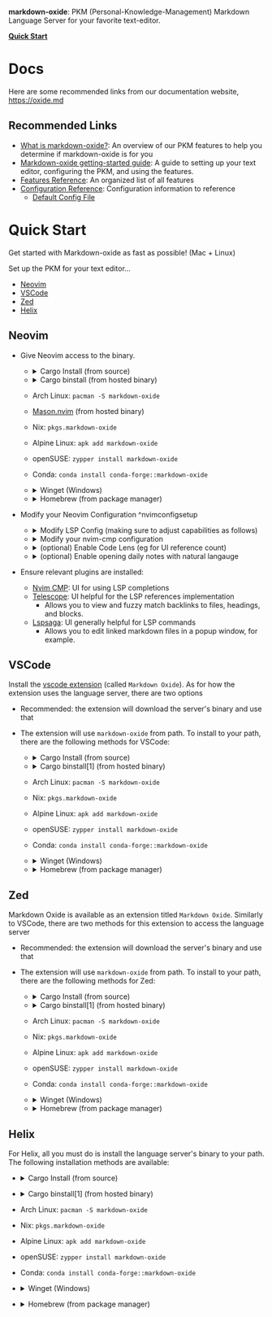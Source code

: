 
**markdown-oxide**: PKM (Personal-Knowledge-Management) Markdown Language Server for your favorite text-editor. 

**[Quick Start](#quick-start)**

# Docs


Here are some recommended links from our documentation website, <https://oxide.md>

## Recommended Links

* [What is markdown-oxide?](https://oxide.md/): An overview of our PKM features to help you determine if markdown-oxide is for you
* [Markdown-oxide getting-started guide](https://oxide.md/index#Getting+Started): A guide to setting up your text editor, configuring the PKM, and using the features.
* [Features Reference](https://oxide.md/Features+Index): An organized list of all features
* [Configuration Reference](https://oxide.md/Configuration): Configuration information to reference
    + [Default Config File](https://oxide.md/Configuration#Default+Config+File)

# Quick Start

Get started with Markdown-oxide as fast as possible! (Mac + Linux)

Set up the PKM for your text editor...

- [Neovim](#Neovim)
- [VSCode](#VSCode)
- [Zed](#Zed)
- [Helix](#Helix)

## Neovim

- Give Neovim access to the binary.

    - <details>
         <summary>Cargo Install (from source)</summary>
    
        ```bash
        cargo install --locked --git https://github.com/Feel-ix-343/markdown-oxide.git markdown-oxide
        ```
    
    </details>

    - <details>
         <summary>Cargo binstall (from hosted binary)</summary>
    
        ```bash
        cargo binstall --git 'https://github.com/feel-ix-343/markdown-oxide' markdown-oxide
        ```
    
    </details>
    
    - Arch Linux: `pacman -S markdown-oxide`
    - [Mason.nvim](https://github.com/williamboman/mason.nvim) (from hosted binary)
    - Nix: `pkgs.markdown-oxide`
    - Alpine Linux: `apk add markdown-oxide`
    - openSUSE: `zypper install markdown-oxide`
    - Conda: `conda install conda-forge::markdown-oxide`
    
    - <details>
         <summary>Winget (Windows)</summary>
    
        ```bash
        winget install FelixZeller.markdown-oxide
        ```
    
    </details>
    
    - <details>
         <summary>Homebrew (from package manager)</summary>
    
        ```bash
        brew install markdown-oxide
        ```
    
    </details>
  
- Modify your Neovim Configuration ^nvimconfigsetup
    - <details>
        <summary>Modify LSP Config (making sure to adjust capabilities as follows)</summary>

        ```lua        
        -- An example nvim-lspconfig capabilities setting
        local capabilities = require("cmp_nvim_lsp").default_capabilities(vim.lsp.protocol.make_client_capabilities())
        
        require("lspconfig").markdown_oxide.setup({
            -- Ensure that dynamicRegistration is enabled! This allows the LS to take into account actions like the
            -- Create Unresolved File code action, resolving completions for unindexed code blocks, ...
            capabilities = vim.tbl_deep_extend(
                'force',
                capabilities,
                {
                    workspace = {
                        didChangeWatchedFiles = {
                            dynamicRegistration = true,
                        },
                    },
                }
            ),
            on_attach = on_attach -- configure your on attach config
        })
        ```

    </details> 

    - <details>
        <summary>Modify your nvim-cmp configuration</summary>

        Modify your nvim-cmp source settings for nvim-lsp (note: you must have nvim-lsp installed)

        ```lua        
        {
        name = 'nvim_lsp',
          option = {
            markdown_oxide = {
              keyword_pattern = [[\(\k\| \|\/\|#\)\+]]
            }
          }
        },
        ```

    </details>

    - <details>
        <summary>(optional) Enable Code Lens (eg for UI reference count)</summary>

        Modify your lsp `on_attach` function.

        ```lua
        local function check_codelens_support()
        local clients = vim.lsp.get_active_clients({ bufnr = 0 })
        for _, c in ipairs(clients) do
          if c.server_capabilities.codeLensProvider then
            return true
          end
        end
        return false
        end

        vim.api.nvim_create_autocmd({ 'TextChanged', 'InsertLeave', 'CursorHold', 'LspAttach', 'BufEnter' }, {
        buffer = bufnr,
        callback = function ()
          if check_codelens_support() then
            vim.lsp.codelens.refresh({bufnr = 0})
          end
        end
        })
        -- trigger codelens refresh
        vim.api.nvim_exec_autocmds('User', { pattern = 'LspAttached' })
        ```

    </details>

    - <details>
        <summary>(optional) Enable opening daily notes with natural langauge</summary>

        Modify your lsp `on_attach` function to support opening daily notes with, for example, `:Daily two days ago` or `:Daily next monday`. 

        ```lua
        -- setup Markdown Oxide daily note commands
        if client.name == "markdown_oxide" then

          vim.api.nvim_create_user_command(
            "Daily",
            function(args)
              local input = args.args

              vim.lsp.buf.execute_command({command="jump", arguments={input}})

            end,
            {desc = 'Open daily note', nargs = "*"}
          )
        end
        ```

    </details>    
- Ensure relevant plugins are installed:
    * [Nvim CMP](https://github.com/hrsh7th/nvim-cmp): UI for using LSP completions
    * [Telescope](https://github.com/nvim-telescope/telescope.nvim): UI helpful for the LSP references implementation
        - Allows you to view and fuzzy match backlinks to files, headings, and blocks.
    * [Lspsaga](https://github.com/nvimdev/lspsaga.nvim): UI generally helpful for LSP commands
        + Allows you to edit linked markdown files in a popup window, for example. 


## VSCode

Install the [vscode extension](https://marketplace.visualstudio.com/items?itemName=FelixZeller.markdown-oxide) (called `Markdown Oxide`). As for how the extension uses the language server, there are two options
- Recommended: the extension will download the server's binary and use that
- The extension will use `markdown-oxide` from path. To install to your path, there are the following methods for VSCode:

    - <details>
         <summary>Cargo Install (from source)</summary>
    
        ```bash
        cargo install --locked --git https://github.com/Feel-ix-343/markdown-oxide.git markdown-oxide
        ```
    
    </details>

    - <details>
         <summary>Cargo binstall[1] (from hosted binary)</summary>
    
        ```bash
        cargo binstall --git 'https://github.com/feel-ix-343/markdown-oxide' markdown-oxide
        ```
    
    </details>
    
    - Arch Linux: `pacman -S markdown-oxide`
    - Nix: `pkgs.markdown-oxide`
    - Alpine Linux: `apk add markdown-oxide`
    - openSUSE: `zypper install markdown-oxide`
    - Conda: `conda install conda-forge::markdown-oxide`
    
    - <details>
         <summary>Winget (Windows)</summary>
    
        ```bash
        winget install FelixZeller.markdown-oxide
        ```
    
    </details>
    
    - <details>
         <summary>Homebrew (from package manager)</summary>
    
        ```bash
        brew install markdown-oxide
        ```
    
    </details>

## Zed

Markdown Oxide is available as an extension titled `Markdown Oxide`. Similarly to VSCode, there are two methods for this extension to access the language server
- Recommended: the extension will download the server's binary and use that
- The extension will use `markdown-oxide` from path. To install to your path, there are the following methods for Zed:

    - <details>
         <summary>Cargo Install (from source)</summary>
    
        ```bash
        cargo install --locked --git https://github.com/Feel-ix-343/markdown-oxide.git markdown-oxide
        ```
    
    </details>

    - <details>
         <summary>Cargo binstall[1] (from hosted binary)</summary>
    
        ```bash
        cargo binstall --git 'https://github.com/feel-ix-343/markdown-oxide' markdown-oxide
        ```
    
    </details>
    
    - Arch Linux: `pacman -S markdown-oxide`
    - Nix: `pkgs.markdown-oxide`
    - Alpine Linux: `apk add markdown-oxide`
    - openSUSE: `zypper install markdown-oxide`
    - Conda: `conda install conda-forge::markdown-oxide`
    
    - <details>
         <summary>Winget (Windows)</summary>
    
        ```bash
        winget install FelixZeller.markdown-oxide
        ```
    
    </details>
    
    - <details>
         <summary>Homebrew (from package manager)</summary>
    
        ```bash
        brew install markdown-oxide
        ```
    
    </details>

    

## Helix

For Helix, all you must do is install the language server's binary to your path. The following installation methods are available:
- <details>
     <summary>Cargo Install (from source)</summary>

    ```bash
    cargo install --locked --git https://github.com/Feel-ix-343/markdown-oxide.git markdown-oxide
    ```

</details>

- <details>
    <summary>Cargo binstall[1] (from hosted binary)</summary>
    
    ```bash
    cargo binstall --git 'https://github.com/feel-ix-343/markdown-oxide' markdown-oxide
    ```
    
</details>

- Arch Linux: `pacman -S markdown-oxide`
- Nix: `pkgs.markdown-oxide`
- Alpine Linux: `apk add markdown-oxide`
- openSUSE: `zypper install markdown-oxide`
- Conda: `conda install conda-forge::markdown-oxide`

- <details>
     <summary>Winget (Windows)</summary>

    ```bash
    winget install FelixZeller.markdown-oxide
    ```

</details>

- <details>
     <summary>Homebrew (from package manager)</summary>

    ```bash
    brew install markdown-oxide
    ```

</details>
